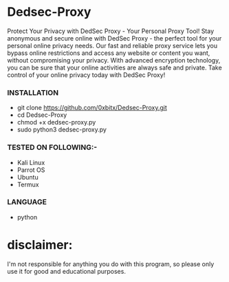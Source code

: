 # Dedsec-Proxy
Protect Your Privacy with DedSec Proxy - Your Personal Proxy Tool!
Stay anonymous and secure online with DedSec Proxy - the perfect tool for your personal online privacy needs. Our fast and reliable proxy service lets you bypass online restrictions and access any website or content you want, without compromising your privacy. With advanced encryption technology, you can be sure that your online activities are always safe and private. Take control of your online privacy today with DedSec Proxy!

### INSTALLATION 
* git clone https://github.com/0xbitx/Dedsec-Proxy.git
* cd Dedsec-Proxy
* chmod +x dedsec-proxy.py
* sudo python3 dedsec-proxy.py

### TESTED ON FOLLOWING:-
* Kali Linux 
* Parrot OS 
* Ubuntu
* Termux

### LANGUAGE 
* python

# disclaimer:
  I'm not responsible for anything you do with this program, so please only use it for good and educational purposes.
